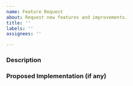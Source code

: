```yaml
---
name: Feature Request
about: Request new features and improvements.
title: ''
labels: ''
assignees: ''

---
```


<!-- Check if there is no similar feature request. -->
<!-- Check that the issue is not part of an active pull request. -->

### Description

### Proposed Implementation (if any)

